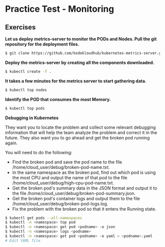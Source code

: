 # Practice Test - Monitoring

## Exercises

**Let us deploy metrics-server to monitor the PODs and Nodes. Pull the git repository for the deployment files.**

```bash
$ git clone https://github.com/kodekloudhub/kubernetes-metrics-server.git
```

**Deploy the metrics-server by creating all the components downloaded.**

```bash
$ kubectl create -f .
```

**It takes a few minutes for the metrics server to start gathering data.**

```bash
$ kubectl top nodes
```

**Identify the POD that consumes the most Memory.**

```bash
$ kubectl top pods
```

**Debugging in Kubernetes**

They want you to locate the problem and collect some relevant debugging information that will help the team analyze the problem and correct it in the future. They also want you to go ahead and get the broken pod running again.

You will need to do the following:

* Find the broken pod and save the pod name to the file /home/cloud_user/debug/broken-pod-name.txt.
* In the same namespace as the broken pod, find out which pod is using the most CPU and output the name of that pod to the file /home/cloud_user/debug/high-cpu-pod-name.txt.
* Get the broken pod's summary data in the JSON format and output it to the file /home/cloud_user/debug/broken-pod-summary.json.
* Get the broken pod's container logs and output them to the file /home/cloud_user/debug/broken-pod-logs.log.
* Fix the problem with the broken pod so that it enters the Running state.

```bash
$ kubectl get pods --all-namespaces
$ kubectl -n <namespace> top pod
$ kubectl -n <namespace> get pod <podname> -o json
$ kubectl -n <namespace> logs <podname>
$ kubectl -n <namespace> get pod <podname> -o yaml > <podname>.yaml
# Edit YAML file

```